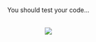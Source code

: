 <div align="center">
  <br/>
  <p>You should test your code...</p>
  <br/>
  <a href="https://www.youtube.com/watch?v=w5GrxfjuTTI&list=OLAK5uy_mX9d9zsFckvzZEXQtDpdjnMdeZJrV9Wnc">
    <img src="https://media.giphy.com/media/CjAMV7zFb8CaLJ8EGx/giphy.gif" />
  </a>
</div>
